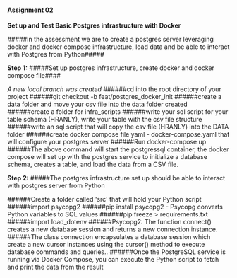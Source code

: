 #### Assignment 02 ####

**Set up and Test Basic Postgres infrastructure with Docker**

#####In the assessment we are to create a postgres server leveraging docker and docker compose infrastructure, load data and be able to interact with Postgres from Python#####

**Step 1:**
#####Set up postgres infrastructure, create docker and docker compose file####

*A new local branch was created*
######cd into the root directory of your project
######git checkout -b feat/postgres_docker_init
######create a data folder and move your csv file into the data folder created
######create a folder for infra_scripts
######write your sql script for your table schema (HRANLY), write your table with the csv file structure
######write an sql script that will copy the csv file (HRANLY) into the DATA folder
######create docker compose file yaml - docker-compose.yaml that will configure your postgres server
######Run docker-compose up
######The above command will start the postgressql container, the docker compose will set up with the postgres service to initialize a database schema, creates a table, and load the data from a CSV file.

**Step 2:**
#####The postgres infrastructure set up should be able to interact with postgres server from Python

######Create a folder called 'src' that will hold your Python script
######import psycopg2
######pip install psycopg2 - Psycopg converts Python variables to SQL values
######pip freeze > requirements.txt
######import load_dotenv 
######Psycopg2: The function connect() creates a new database session and returns a new connection instance.
######The class connection encapsulates a database session which create a new cursor instances using the cursor() method to execute database commands and queries..
######Once the PostgreSQL service is running via Docker Compose, you can execute the Python script to fetch and print the data from the result





